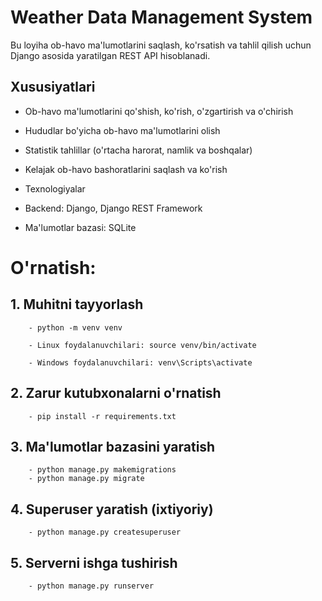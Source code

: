 # Weather Data Management System

Bu loyiha ob-havo ma'lumotlarini saqlash, ko'rsatish va tahlil qilish uchun Django asosida yaratilgan REST API hisoblanadi.

## Xususiyatlari

- Ob-havo ma'lumotlarini qo'shish, ko'rish, o'zgartirish va o'chirish

- Hududlar bo'yicha ob-havo ma'lumotlarini olish

- Statistik tahlillar (o'rtacha harorat, namlik va boshqalar)

- Kelajak ob-havo bashoratlarini saqlash va ko'rish

- Texnologiyalar

- Backend: Django, Django REST Framework

- Ma'lumotlar bazasi: SQLite 


# O'rnatish:

## 1. Muhitni tayyorlash

        - python -m venv venv 

        - Linux foydalanuvchilari: source venv/bin/activate  

        - Windows foydalanuvchilari: venv\Scripts\activate

## 2. Zarur kutubxonalarni o'rnatish

        - pip install -r requirements.txt

## 3. Ma'lumotlar bazasini yaratish

        - python manage.py makemigrations
        - python manage.py migrate

## 4. Superuser yaratish (ixtiyoriy)

        - python manage.py createsuperuser

## 5. Serverni ishga tushirish

        - python manage.py runserver


